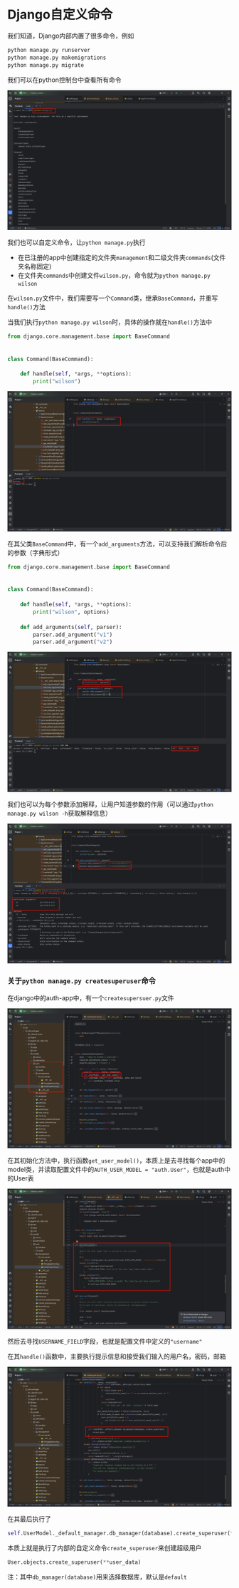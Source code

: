 # Django自定义命令

我们知道，Django内部内置了很多命令，例如

```bash
python manage.py runserver
python manage.py makemigrations
python manage.py migrate
```

我们可以在python控制台中查看所有命令

![image-20240519124855291](assets\image-20240519124855291.png)

我们也可以自定义命令，让`python manage.py`执行

- 在已注册的app中创建指定的文件夹`management`和二级文件夹`commands`(文件夹名称固定)
- 在文件夹`commands`中创建文件`wilson.py`，命令就为`python manage.py wilson`

在`wilson.py`文件中，我们需要写一个`Command`类，继承`BaseCommand`，并重写`handle()`方法

当我们执行`python manage.py wilson`时，具体的操作就在`handle()`方法中

```python
from django.core.management.base import BaseCommand


class Command(BaseCommand):

    def handle(self, *args, **options):
        print("wilson")
```

![image-20240519125723241](assets\image-20240519125723241.png)

在其父类`BaseCommand`中，有一个`add_arguments`方法，可以支持我们解析命令后的参数（字典形式）

```python
from django.core.management.base import BaseCommand


class Command(BaseCommand):

    def handle(self, *args, **options):
        print("wilson", options)

    def add_arguments(self, parser):
        parser.add_argument("v1")
        parser.add_argument("v2")
```

![image-20240519130206298](assets\image-20240519130206298.png)

我们也可以为每个参数添加解释，让用户知道参数的作用（可以通过`python manage.py wilson -h`获取解释信息）

![image-20240525191340325](assets\image-20240525191340325.png)

### 关于`python manage.py createsuperuser`命令

在django中的auth-app中，有一个`createsupersuer.py`文件

![image-20240519131239180](assets\image-20240519131239180.png)

在其初始化方法中，执行函数`get_user_model()`，本质上是去寻找每个app中的model类，并读取配置文件中的`AUTH_USER_MODEL = "auth.User"`，也就是auth中的User表

![image-20240519131336481](assets\image-20240519131336481.png)

然后去寻找`USERNAME_FIELD`字段，也就是配置文件中定义的`"username"`

在其`handle()`函数中，主要执行提示信息和接受我们输入的用户名，密码，邮箱

![image-20240519132408154](assets\image-20240519132408154.png)

在其最后执行了

```python
self.UserModel._default_manager.db_manager(database).create_superuser(**user_data)
```

本质上就是执行了内部的自定义命令`create_superuser`来创建超级用户

```python
User.objects.create_superuser(**user_data)
```

注：其中`db_manager(database)`用来选择数据库，默认是`default`